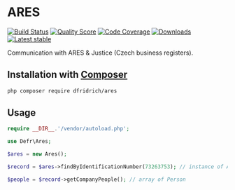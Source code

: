 ARES 
====

[![Build Status](https://img.shields.io/travis/dfridrich/Ares.svg?style=flat-square)](https://travis-ci.org/dfridrich/Ares)
[![Quality Score](https://img.shields.io/scrutinizer/g/dfridrich/Ares.svg?style=flat-square)](https://scrutinizer-ci.com/g/dfridrich/Ares)
[![Code Coverage](https://img.shields.io/scrutinizer/coverage/g/dfridrich/Ares.svg?style=flat-square)](https://scrutinizer-ci.com/g/dfridrich/Ares)
[![Downloads](https://img.shields.io/packagist/dt/dfridrich/ares.svg?style=flat-square)](https://packagist.org/packages/dfridrich/ares)
[![Latest stable](https://img.shields.io/packagist/v/dfridrich/ares.svg?style=flat-square)](https://packagist.org/packages/dfridrich/ares)


Communication with ARES & Justice (Czech business registers).

Installation with [Composer](https://getcomposer.org/)
-----------------------------------------------------

``` sh
php composer require dfridrich/ares
```

Usage
-----

```php
require __DIR__.'/vendor/autoload.php';

use Defr\Ares;

$ares = new Ares();

$record = $ares->findByIdentificationNumber(73263753); // instance of AresRecord

$people = $record->getCompanyPeople(); // array of Person
```

